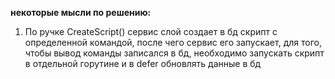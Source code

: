 **некоторые мысли по решению:**
1. По ручке CreateScript() сервис слой создает 
    в бд скрипт с определенной командой, после чего сервис его запускает,
    для того, чтобы вывод команды записался в бд, необходимо запускать скрипт
    в отдельной горутине и в defer обновлять данные в бд
